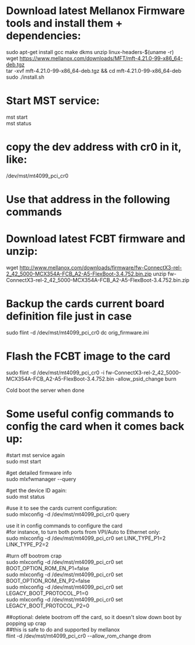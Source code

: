 # Download latest Mellanox Firmware tools and install them  + dependencies:  
sudo apt-get install gcc make dkms unzip linux-headers-$(uname -r)  
wget https://www.mellanox.com/downloads/MFT/mft-4.21.0-99-x86_64-deb.tgz  
tar -xvf mft-4.21.0-99-x86_64-deb.tgz && cd mft-4.21.0-99-x86_64-deb  
sudo ./install.sh

# Start MST service:
mst start  
mst status
# copy the dev address with cr0 in it, like:
/dev/mst/mt4099_pci_cr0
# Use that address in the following commands

# Download latest FCBT firmware and unzip:
wget http://www.mellanox.com/downloads/firmware/fw-ConnectX3-rel-2_42_5000-MCX354A-FCB_A2-A5-FlexBoot-3.4.752.bin.zip
unzip fw-ConnectX3-rel-2_42_5000-MCX354A-FCB_A2-A5-FlexBoot-3.4.752.bin.zip

# Backup the cards current board definition file just in case
sudo flint -d /dev/mst/mt4099_pci_cr0 dc orig_firmware.ini

# Flash the FCBT image to the card
sudo flint -d /dev/mst/mt4099_pci_cr0 -i fw-ConnectX3-rel-2_42_5000-MCX354A-FCB_A2-A5-FlexBoot-3.4.752.bin -allow_psid_change burn

Cold boot the server when done

# Some useful config commands to config the card when it comes back up:

#start mst service again  
sudo mst start

#get detailed firmware info  
sudo mlxfwmanager --query

#get the device ID again:  
sudo mst status

#use it to see the cards current configuration:  
sudo mlxconfig -d /dev/mst/mt4099_pci_cr0 query

use it in config commands to configure the card  
#for instance, to turn both ports from VPI/Auto to Ethernet only:  
sudo mlxconfig -d /dev/mst/mt4099_pci_cr0 set LINK_TYPE_P1=2 LINK_TYPE_P2=2

#turn off bootrom crap  
sudo mlxconfig -d /dev/mst/mt4099_pci_cr0 set BOOT_OPTION_ROM_EN_P1=false  
sudo mlxconfig -d /dev/mst/mt4099_pci_cr0 set BOOT_OPTION_ROM_EN_P2=false  
sudo mlxconfig -d /dev/mst/mt4099_pci_cr0 set LEGACY_BOOT_PROTOCOL_P1=0  
sudo mlxconfig -d /dev/mst/mt4099_pci_cr0 set LEGACY_BOOT_PROTOCOL_P2=0  

##optional: delete bootrom off the card, so it doesn't slow down boot by popping up crap  
##this is safe to do and supported by mellanox  
flint -d /dev/mst/mt4099_pci_cr0 --allow_rom_change drom

